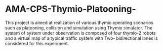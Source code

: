 # AMA-CPS-Thymio-Platooning-
This project is aimed at realization of various thymio operating scenarios such as platooning, collision and simulation using Thymio simulator. The system of system under observation is composed of four thymio-2 robots and a virtual map of a typical traffic system with Two- bidirectional lanes is considered for this experiment.
